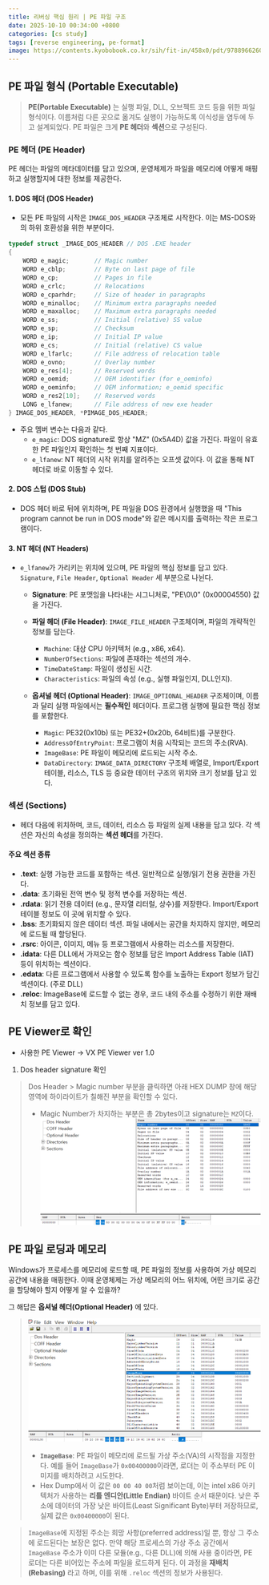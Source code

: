 ```yaml
---
title: 리버싱 핵심 원리 | PE 파일 구조
date: 2025-10-10 00:34:00 +0800
categories: [cs study]
tags: [reverse engineering, pe-format]
image: https://contents.kyobobook.co.kr/sih/fit-in/458x0/pdt/9788966260522.jpg
---
```


## PE 파일 형식 (Portable Executable)

> **PE(Portable Executable)** 는 실행 파일, DLL, 오브젝트 코드 등을 위한 파일 형식이다. 이름처럼 다른 곳으로 옮겨도 실행이 가능하도록 이식성을 염두에 두고 설계되었다. PE 파일은 크게 **PE 헤더**와 **섹션**으로 구성된다.

### PE 헤더 (PE Header)

PE 헤더는 파일의 메타데이터를 담고 있으며, 운영체제가 파일을 메모리에 어떻게 매핑하고 실행할지에 대한 정보를 제공한다.

#### 1. DOS 헤더 (DOS Header)

-   모든 PE 파일의 시작은 `IMAGE_DOS_HEADER` 구조체로 시작한다. 이는 MS-DOS와의 하위 호환성을 위한 부분이다.
```c
typedef struct _IMAGE_DOS_HEADER // DOS .EXE header
{
    WORD e_magic;       // Magic number
    WORD e_cblp;        // Byte on last page of file
    WORD e_cp;          // Pages in file
    WORD e_crlc;        // Relocations
    WORD e_cparhdr;     // Size of header in paragraphs
    WORD e_minalloc;    // Minimum extra paragraphs needed
    WORD e_maxalloc;    // Maximum extra paragraphs needed
    WORD e_ss;          // Initial (relative) SS value
    WORD e_sp;          // Checksum
    WORD e_ip;          // Initial IP value
    WORD e_cs;          // Initial (relative) CS value
    WORD e_lfarlc;      // File address of relocation table
    WORD e_ovno;        // Overlay number
    WORD e_res[4];      // Reserved words
    WORD e_oemid;       // OEM identifier (for e_oeminfo)
    WORD e_oeminfo;     // OEM information; e_oemid specific
    WORD e_res2[10];    // Reserved words
    LONG e_lfanew;      // File address of new exe header
} IMAGE_DOS_HEADER, *PIMAGE_DOS_HEADER;
```
-   주요 멤버 변수는 다음과 같다.
    -   `e_magic`: DOS signature로 항상 "MZ" (0x5A4D) 값을 가진다. 파일이 유효한 PE 파일인지 확인하는 첫 번째 지표이다.
    -   `e_lfanew`: NT 헤더의 시작 위치를 알려주는 오프셋 값이다. 이 값을 통해 NT 헤더로 바로 이동할 수 있다.

#### 2. DOS 스텁 (DOS Stub)

-   DOS 헤더 바로 뒤에 위치하며, PE 파일을 DOS 환경에서 실행했을 때 "This program cannot be run in DOS mode"와 같은 메시지를 출력하는 작은 프로그램이다.

#### 3. NT 헤더 (NT Headers)

-   `e_lfanew`가 가리키는 위치에 있으며, PE 파일의 핵심 정보를 담고 있다. `Signature`, `File Header`, `Optional Header` 세 부분으로 나뉜다.

    -   **Signature**: PE 포맷임을 나타내는 시그니처로, "PE\0\0" (0x00004550) 값을 가진다.

    -   **파일 헤더 (File Header)**: `IMAGE_FILE_HEADER` 구조체이며, 파일의 개략적인 정보를 담는다.
        -   `Machine`: 대상 CPU 아키텍처 (e.g., x86, x64).
        -   `NumberOfSections`: 파일에 존재하는 섹션의 개수.
        -   `TimeDateStamp`: 파일이 생성된 시간.
        -   `Characteristics`: 파일의 속성 (e.g., 실행 파일인지, DLL인지).

    -   **옵셔널 헤더 (Optional Header)**: `IMAGE_OPTIONAL_HEADER` 구조체이며, 이름과 달리 실행 파일에서는 **필수적인** 헤더이다. 프로그램 실행에 필요한 핵심 정보를 포함한다.
        -   `Magic`: PE32(0x10b) 또는 PE32+(0x20b, 64비트)를 구분한다.
        -   `AddressOfEntryPoint`: 프로그램이 처음 시작되는 코드의 주소(RVA).
        -   `ImageBase`: PE 파일이 메모리에 로드되는 시작 주소.
        -   `DataDirectory`: `IMAGE_DATA_DIRECTORY` 구조체 배열로, Import/Export 테이블, 리소스, TLS 등 중요한 데이터 구조의 위치와 크기 정보를 담고 있다.

### 섹션 (Sections)

-   헤더 다음에 위치하며, 코드, 데이터, 리소스 등 파일의 실제 내용을 담고 있다. 각 섹션은 자신의 속성을 정의하는 **섹션 헤더**를 가진다.

#### 주요 섹션 종류

-   **.text**: 실행 가능한 코드를 포함하는 섹션. 일반적으로 실행/읽기 전용 권한을 가진다.
-   **.data**: 초기화된 전역 변수 및 정적 변수를 저장하는 섹션.
-   **.rdata**: 읽기 전용 데이터 (e.g., 문자열 리터럴, 상수)를 저장한다. Import/Export 테이블 정보도 이 곳에 위치할 수 있다.
-   **.bss**: 초기화되지 않은 데이터 섹션. 파일 내에서는 공간을 차지하지 않지만, 메모리에 로드될 때 할당된다.
-   **.rsrc**: 아이콘, 이미지, 메뉴 등 프로그램에서 사용하는 리소스를 저장한다.
-   **.idata**: 다른 DLL에서 가져오는 함수 정보를 담은 Import Address Table (IAT) 등이 위치하는 섹션이다.
-   **.edata**: 다른 프로그램에서 사용할 수 있도록 함수를 노출하는 Export 정보가 담긴 섹션이다. (주로 DLL)
-   **.reloc**: ImageBase에 로드할 수 없는 경우, 코드 내의 주소를 수정하기 위한 재배치 정보를 담고 있다.

## PE Viewer로 확인 
- 사용한 PE Viewer -> VX PE Viewer ver 1.0
1. Dos header signature 확인
> Dos Header > Magic number 부분을 클릭하면 아래 HEX DUMP 창에 해당 영역에 하이라이트가 칠해진 부분을 확인할 수 있다. 
> - Magic Number가 차지하는 부분은 총 2bytes이고 signature는 `MZ`이다.
![alt text](../assets/img/cyber_security/mz.png)

## PE 파일 로딩과 메모리

Windows가 프로세스를 메모리에 로드할 때, PE 파일의 정보를 사용하여 가상 메모리 공간에 내용을 매핑한다. 이때 운영체제는 가상 메모리의 어느 위치에, 어떤 크기로 공간을 할당해야 할지 어떻게 알 수 있을까?

그 해답은 **옵셔널 헤더(Optional Header)** 에 있다.
> ![alt text](../assets/img/cyber_security/imagebase.png)
> -   **`ImageBase`**: PE 파일이 메모리에 로드될 가상 주소(VA)의 시작점을 지정한다. 예를 들어 `ImageBase`가 `0x00400000`이라면, 로더는 이 주소부터 PE 이미지를 배치하려고 시도한다.
>    -   Hex Dump에서 이 값은 `00 00 40 00`처럼 보이는데, 이는 intel x86 아키텍처가 사용하는 **리틀 엔디안(Little Endian)** 바이트 순서 때문이다. 낮은 주소에 데이터의 가장 낮은 바이트(Least Significant Byte)부터 저장하므로, 실제 값은 `0x00400000`이 된다.

> `ImageBase`에 지정된 주소는 희망 사항(preferred address)일 뿐, 항상 그 주소에 로드된다는 보장은 없다. 만약 해당 프로세스의 가상 주소 공간에서 `ImageBase` 주소가 이미 다른 모듈(e.g., 다른 DLL)에 의해 사용 중이라면, PE 로더는 다른 비어있는 주소에 파일을 로드하게 된다. 이 과정을 **재배치(Rebasing)** 라고 하며, 이를 위해 `.reloc` 섹션의 정보가 사용된다. 